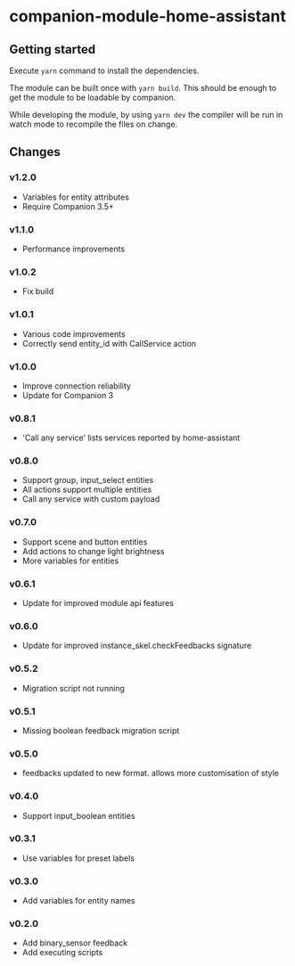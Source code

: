 # companion-module-home-assistant

## Getting started

Execute `yarn` command to install the dependencies.

The module can be built once with `yarn build`. This should be enough to get the module to be loadable by companion.

While developing the module, by using `yarn dev` the compiler will be run in watch mode to recompile the files on change.

## Changes

### v1.2.0

- Variables for entity attributes
- Require Companion 3.5+

### v1.1.0

- Performance improvements

### v1.0.2

- Fix build

### v1.0.1

- Various code improvements
- Correctly send entity_id with CallService action

### v1.0.0

- Improve connection reliability
- Update for Companion 3

### v0.8.1

- 'Call any service' lists services reported by home-assistant

### v0.8.0

- Support group, input_select entities
- All actions support multiple entities
- Call any service with custom payload

### v0.7.0

- Support scene and button entities
- Add actions to change light brightness
- More variables for entities

### v0.6.1

- Update for improved module api features

### v0.6.0

- Update for improved instance_skel.checkFeedbacks signature

### v0.5.2

- Migration script not running

### v0.5.1

- Missing boolean feedback migration script

### v0.5.0

- feedbacks updated to new format. allows more customisation of style

### v0.4.0

- Support input_boolean entities

### v0.3.1

- Use variables for preset labels

### v0.3.0

- Add variables for entity names

### v0.2.0

- Add binary_sensor feedback
- Add executing scripts
